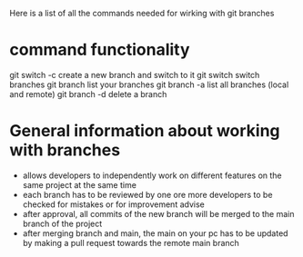 Here is a list of all the commands needed for wirking with git branches

# command functionality

git switch -c <branchname> create a new branch and switch to it
git switch <branchname> switch branches
git branch list your branches
git branch -a list all branches (local and remote)
git branch -d <branchname> delete a branch

# General information about working with branches

- allows developers to independently work on different features on the same project at the same time
- each branch has to be reviewed by one ore more developers to be checked for mistakes or for improvement advise
- after approval, all commits of the new branch will be merged to the main branch of the project
- after merging branch and main, the main on your pc has to be updated by making a pull request towards the remote main branch
